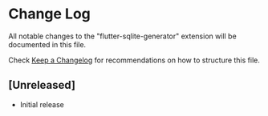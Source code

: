 # Change Log
All notable changes to the "flutter-sqlite-generator" extension will be documented in this file.

Check [Keep a Changelog](http://keepachangelog.com/) for recommendations on how to structure this file.

## [Unreleased]
- Initial release